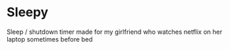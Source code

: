 # Sleepy
Sleep / shutdown timer made for my girlfriend who watches netflix on her laptop sometimes before bed
